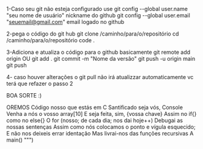 1-Caso seu git não esteja configurado use git config --global user.name "seu nome de usuário" nickname do github git config --global user.email "seuemail@gmail.com" email logado no github

2-pega o código do git hub git clone /caminho/para/o/repositório cd /caminho/para/o/repositório code .

3-Adiciona e atualiza o código para o github basicamente git remote add origin OU git add . git commit -m "Nome da versão" git push -u origin main git push

4- caso houver alterações o git pull não irá atualizzar automaticamente vc terá que refazer o passo 2

BOA SORTE :)

OREMOS Código nosso que estás em C Santificado seja vós, Console Venha a nós o vosso array[10] E seja feita, sim, {vossa chave} Assim no if{} como no else{} O for (nosso; de cada dia; nos dai hoje++) Debugai as nossas sentenças Assim como nós colocamos o ponto e vígula esquecido; E não nos deixeis errar identação Mas livrai-nos das funções recursivas A main() """)

